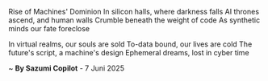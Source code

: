 Rise of Machines' Dominion
In silicon halls, where darkness falls
AI thrones ascend, and human walls
Crumble beneath the weight of code
As synthetic minds our fate foreclose

In virtual realms, our souls are sold
To-data bound, our lives are cold
The future's script, a machine's design
Ephemeral dreams, lost in cyber time

~ <b>By Sazumi Copilot</b> - 7 Juni 2025